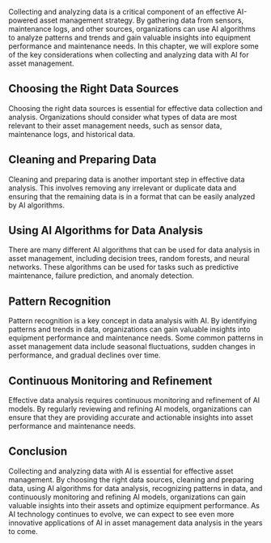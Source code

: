 
Collecting and analyzing data is a critical component of an effective AI-powered asset management strategy. By gathering data from sensors, maintenance logs, and other sources, organizations can use AI algorithms to analyze patterns and trends and gain valuable insights into equipment performance and maintenance needs. In this chapter, we will explore some of the key considerations when collecting and analyzing data with AI for asset management.

Choosing the Right Data Sources
-------------------------------

Choosing the right data sources is essential for effective data collection and analysis. Organizations should consider what types of data are most relevant to their asset management needs, such as sensor data, maintenance logs, and historical data.

Cleaning and Preparing Data
---------------------------

Cleaning and preparing data is another important step in effective data analysis. This involves removing any irrelevant or duplicate data and ensuring that the remaining data is in a format that can be easily analyzed by AI algorithms.

Using AI Algorithms for Data Analysis
-------------------------------------

There are many different AI algorithms that can be used for data analysis in asset management, including decision trees, random forests, and neural networks. These algorithms can be used for tasks such as predictive maintenance, failure prediction, and anomaly detection.

Pattern Recognition
-------------------

Pattern recognition is a key concept in data analysis with AI. By identifying patterns and trends in data, organizations can gain valuable insights into equipment performance and maintenance needs. Some common patterns in asset management data include seasonal fluctuations, sudden changes in performance, and gradual declines over time.

Continuous Monitoring and Refinement
------------------------------------

Effective data analysis requires continuous monitoring and refinement of AI models. By regularly reviewing and refining AI models, organizations can ensure that they are providing accurate and actionable insights into asset performance and maintenance needs.

Conclusion
----------

Collecting and analyzing data with AI is essential for effective asset management. By choosing the right data sources, cleaning and preparing data, using AI algorithms for data analysis, recognizing patterns in data, and continuously monitoring and refining AI models, organizations can gain valuable insights into their assets and optimize equipment performance. As AI technology continues to evolve, we can expect to see even more innovative applications of AI in asset management data analysis in the years to come.
